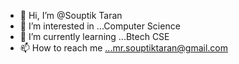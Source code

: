 - 👋 Hi, I’m @Souptik Taran
- 👀 I’m interested in ...Computer Science
- 🌱 I’m currently learning ...Btech CSE
- 📫 How to reach me ...mr.souptiktaran@gmail.com

<!---
MasterXevil/MasterXevil is a ✨ special ✨ repository because its `README.md` (this file) appears on your GitHub profile.
You can click the Preview link to take a look at your changes.
--->
